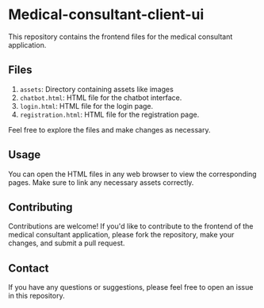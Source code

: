 # Medical-consultant-client-ui

This repository contains the frontend files for the medical consultant application.

## Files

1. `assets`: Directory containing assets like images
2. `chatbot.html`: HTML file for the chatbot interface.
3. `login.html`: HTML file for the login page.
4. `registration.html`: HTML file for the registration page.

Feel free to explore the files and make changes as necessary.

## Usage

You can open the HTML files in any web browser to view the corresponding pages. Make sure to link any necessary assets correctly.

## Contributing

Contributions are welcome! If you'd like to contribute to the frontend of the medical consultant application, please fork the repository, make your changes, and submit a pull request.

## Contact

If you have any questions or suggestions, please feel free to open an issue in this repository.
